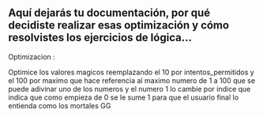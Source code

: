 ## Aquí dejarás tu documentación, por qué decidiste realizar esas optimización y cómo resolvistes los ejercicios de lógica...


Optimizacion :

Optimice los valores magicos reemplazando el 10 por intentos_permitidos y el 100 por maximo que hace referencia al maximo numero de 1 a 100 que se puede adivinar uno de los numeros 
y el numero 1 lo cambie por indice que indica que como empieza de 0 se le sume 1 para que el usuario final lo entienda como los mortales GG